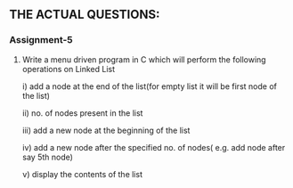 ## THE ACTUAL QUESTIONS:

### Assignment-5

1. Write a menu driven program in C which will perform the following operations on Linked List
 
    i) add a node at the end of the list(for empty list it will be first node of the list)
  
    ii) no. of nodes present in the list
    
    iii) add a new node at the beginning of the list
    
    iv) add a new node after the specified no. of nodes( e.g. add node after say 5th node)
    
    v) display the contents of the list
